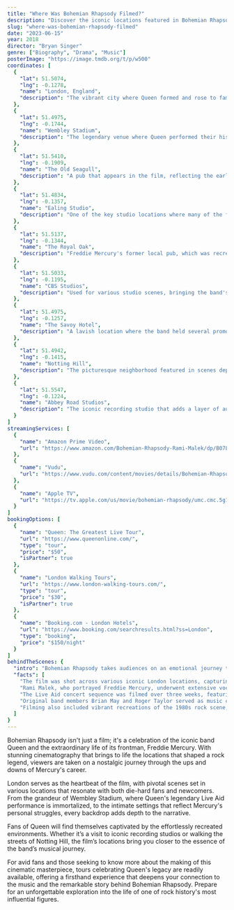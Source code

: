 ```yaml
---
title: "Where Was Bohemian Rhapsody Filmed?"
description: "Discover the iconic locations featured in Bohemian Rhapsody, the cinematic celebration of Queen and Freddie Mercury, and get a glimpse into the journey of one of rock music's most legendary bands."
slug: "where-was-bohemian-rhapsody-filmed"
date: "2023-06-15"
year: 2018
director: "Bryan Singer"
genre: ["Biography", "Drama", "Music"]
posterImage: "https://image.tmdb.org/t/p/w500"
coordinates: [
  { 
    "lat": 51.5074, 
    "lng": -0.1278, 
    "name": "London, England", 
    "description": "The vibrant city where Queen formed and rose to fame, showcasing numerous iconic locations."
  },
  { 
    "lat": 51.4975, 
    "lng": -0.1744, 
    "name": "Wembley Stadium", 
    "description": "The legendary venue where Queen performed their historic Live Aid concert in 1985."
  },
  { 
    "lat": 51.5410, 
    "lng": -0.1909, 
    "name": "The Old Seagull", 
    "description": "A pub that appears in the film, reflecting the early days of the band's journey."
  },
  { 
    "lat": 51.4834, 
    "lng": -0.1357, 
    "name": "Ealing Studio", 
    "description": "One of the key studio locations where many of the film's interior scenes were shot."
  },
  { 
    "lat": 51.5137, 
    "lng": -0.1344, 
    "name": "The Royal Oak", 
    "description": "Freddie Mercury's former local pub, which was recreated for film sequences."
  },
  { 
    "lat": 51.5033, 
    "lng": -0.1195, 
    "name": "CBS Studios", 
    "description": "Used for various studio scenes, bringing the band's recording process to life."
  },
  { 
    "lat": 51.4975, 
    "lng": -0.1257, 
    "name": "The Savoy Hotel", 
    "description": "A lavish location where the band held several promotional events."
  },
  { 
    "lat": 51.4942, 
    "lng": -0.1415, 
    "name": "Notting Hill", 
    "description": "The picturesque neighborhood featured in scenes depicting Freddie's personal life."
  },
  { 
    "lat": 51.5547, 
    "lng": -0.1224, 
    "name": "Abbey Road Studios", 
    "description": "The iconic recording studio that adds a layer of authenticity to the band's music legacy."
  }
]
streamingServices: [
  {
    "name": "Amazon Prime Video",
    "url": "https://www.amazon.com/Bohemian-Rhapsody-Rami-Malek/dp/B07L5G8TJ7"
  },
  {
    "name": "Vudu",
    "url": "https://www.vudu.com/content/movies/details/Bohemian-Rhapsody/1102283"
  },
  {
    "name": "Apple TV",
    "url": "https://tv.apple.com/us/movie/bohemian-rhapsody/umc.cmc.5g1wyixxea4jjxueruqg1bswd"
  }
]
bookingOptions: [
  {
    "name": "Queen: The Greatest Live Tour",
    "url": "https://www.queenonline.com/",
    "type": "tour",
    "price": "$50",
    "isPartner": true
  },
  {
    "name": "London Walking Tours",
    "url": "https://www.london-walking-tours.com/",
    "type": "tour",
    "price": "$30",
    "isPartner": true
  },
  {
    "name": "Booking.com - London Hotels",
    "url": "https://www.booking.com/searchresults.html?ss=London",
    "type": "booking",
    "price": "$150/night"
  }
]
behindTheScenes: {
  "intro": "Bohemian Rhapsody takes audiences on an emotional journey through the life of Freddie Mercury, the frontman of Queen. It intricately weaves together key locations that shaped the band’s history, from humble beginnings to global superstardom, all while celebrating their timeless music.",
  "facts": [
    "The film was shot across various iconic London locations, capturing the essence of Queen’s journey and legacy.",
    "Rami Malek, who portrayed Freddie Mercury, underwent extensive vocal training to authentically bring the music of Queen to life.",
    "The Live Aid concert sequence was filmed over three weeks, featuring a huge cast of extras to replicate the original event.",
    "Original band members Brian May and Roger Taylor served as music consultants to ensure the film accurately represented their legacy.",
    "Filming also included vibrant recreations of the 1980s rock scene, highlighting the cultural zeitgeist of the era."
  ]
}
---
```


<BohemianRhapsodyGuide />

Bohemian Rhapsody isn't just a film; it's a celebration of the iconic band Queen and the extraordinary life of its frontman, Freddie Mercury. With stunning cinematography that brings to life the locations that shaped a rock legend, viewers are taken on a nostalgic journey through the ups and downs of Mercury's career.

London serves as the heartbeat of the film, with pivotal scenes set in various locations that resonate with both die-hard fans and newcomers. From the grandeur of Wembley Stadium, where Queen's legendary Live Aid performance is immortalized, to the intimate settings that reflect Mercury's personal struggles, every backdrop adds depth to the narrative.

Fans of Queen will find themselves captivated by the effortlessly recreated environments. Whether it’s a visit to iconic recording studios or walking the streets of Notting Hill, the film’s locations bring you closer to the essence of the band’s musical journey.

For avid fans and those seeking to know more about the making of this cinematic masterpiece, tours celebrating Queen's legacy are readily available, offering a firsthand experience that deepens your connection to the music and the remarkable story behind Bohemian Rhapsody. Prepare for an unforgettable exploration into the life of one of rock history's most influential figures.